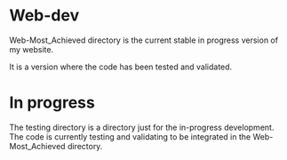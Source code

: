 # Web-dev
Web-Most_Achieved directory is the current stable in progress version of my website.

It is a version where the code has been tested and validated. 

# In progress
The testing directory is a directory just for the in-progress development. The code is currently testing and validating to be integrated in the Web-Most_Achieved directory.
